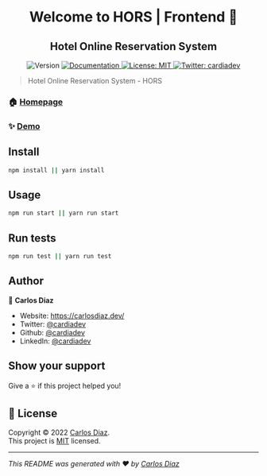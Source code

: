 <h1 align="center">Welcome to HORS | Frontend 👋</h1>
<h2 align="center">Hotel Online Reservation System</h2>
<p align="center">
  <img alt="Version" src="https://img.shields.io/badge/version-0.1.0-blue.svg?cacheSeconds=2592000" />
  <a href="#" target="_blank">
    <img alt="Documentation" src="https://img.shields.io/badge/documentation-yes-brightgreen.svg" />
  </a>
  <a href="LISENCE.md" target="_blank">
    <img alt="License: MIT" src="https://img.shields.io/badge/License-MIT-yellow.svg" />
  </a>
  <a href="https://twitter.com/cardiadev" target="_blank">
    <img alt="Twitter: cardiadev" src="https://img.shields.io/twitter/follow/cardiadev.svg?style=social" />
  </a>
</p>

> Hotel Online Reservation System - HORS

### 🏠 [Homepage](#)

### ✨ [Demo](#)

## Install

```sh
npm install || yarn install
```

## Usage

```sh
npm run start || yarn run start
```

## Run tests

```sh
npm run test || yarn run test
```

## Author

👤 **Carlos Diaz**

* Website: https://carlosdiaz.dev/
* Twitter: [@cardiadev](https://twitter.com/cardiadev)
* Github: [@cardiadev](https://github.com/cardiadev)
* LinkedIn: [@cardiadev](https://linkedin.com/in/cardiadev)

## Show your support

Give a ⭐️ if this project helped you!

## 📝 License

Copyright © 2022 [Carlos Diaz](https://github.com/cardiadev).<br />
This project is [MIT](https://github.com/cardiadev/HORS_Fronend/blob/main/LICENSE) licensed.

***
_This README was generated with ❤️ by [Carlos Diaz](https://twitter.com/cardiadev)_
